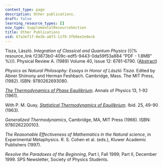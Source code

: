 ```yaml
---
content_type: page
description: Other publications.
draft: false
learning_resource_types: []
ocw_type: SupplementalResourceSection
title: Other Publications
uid: 67a3ef1f-0e3b-a873-11f9-3fb9ee2e9ecb
---
```

Tisza, László. _Integration of Classical and Quantum Physics_ ({{% resource_link f23873b0-409c-edf5-9443-0da59f53a884 "PDF - 1.8MB" %}}). Physical Review A. (1989) Volume 40, Issue 12: 6781-6790. ([Abstract](http://prola.aps.org/abstract/PRA/v40/i12/p6781_1))

_Physics as Natural Philosophy: Essays in Honor of László Tisza_. Edited by Abner Shimony and Herman Feshbach. Cambridge, Mass. The MIT Press, (1982). ISBN: 9780262693080.

_[The Thermodynamics of Phase Equilibrium](http://dspace.mit.edu/handle/1721.1/4461)_. Annals of Physics 13, 1-92 (1961).

With P. M. Quay, _[Statistical Thermodynamics of Equilibrium](http://dspace.mit.edu/handle/1721.1/4411)_. Ibid. 25, 49-90 (1963).

_Generalized Thermodynamics_, Cambridge, MA, MIT Press (1966). ISBN: 9780262200103.

_The Reasonable Effectiveness of Mathematics in the Natural science_, in Experimental Metaphysics. R. S. Cohen et al. (eds.), Kluwer Academic Publishers (1997).

_Resolve the Paradoxes of the Beginning_, Part I, Fall 1999; Part II, December 1999. SPS Newsletter, Society of Physics Students.